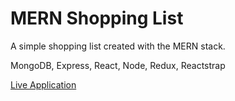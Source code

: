 # MERN Shopping List
A simple shopping list created with the MERN stack.

MongoDB, Express, React, Node, Redux, Reactstrap

[Live Application](https://afternoon-gorge-47024.herokuapp.com/)
